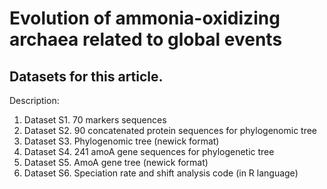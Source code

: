 # Evolution of ammonia-oxidizing archaea related to global events
## Datasets for this article.
Description:
1. Dataset S1. 70 markers sequences
2. Dataset S2. 90 concatenated protein sequences for phylogenomic tree
3. Dataset S3. Phylogenomic tree (newick format)
4. Dataset S4. 241 amoA gene sequences for phylogenetic tree
5. Dataset S5. AmoA gene tree (newick format)
6. Dataset S6. Speciation rate and shift analysis code (in R language)
